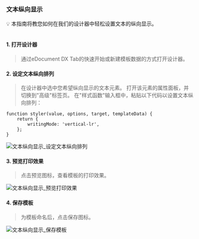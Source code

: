 <h5 id="start"></h5>

### 文本纵向显示

<aside>
💡 本指南将教您如何在我们的设计器中轻松设置文本的纵向显示。
</aside>
<br>

#### **1. 打开设计器**

> 通过eDocument DX Tab的快速开始或新建模板数据的方式打开设计器。

#### **2. 设定文本纵向排列**

> 在设计器中选中您希望纵向显示的文本元素。
> 打开该元素的属性面板，并切换到"高级"标签页。
> 在"样式函数"输入框中，粘贴以下代码以设置文本纵向排列：

```
function styler(value, options, target, templateData) {
    return {
        writingMode: 'vertical-lr', 
    };
}
```

![文本纵向显示_设定文本纵向排列](../_images/zh-cn/文本纵向显示_设定文本纵向排列.gif)

#### **3. 预览打印效果**
> 点击预览图标，查看模板的打印效果。

![文本纵向显示_预览打印效果](../_images/zh-cn/文本纵向显示_预览打印效果.gif)

#### 4. 保存模板
> 为模板命名后，点击保存图标。

![文本纵向显示_保存模板](../_images/zh-cn/文本纵向显示_保存模板.gif)